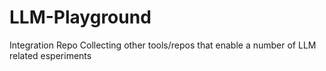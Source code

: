 # LLM-Playground
Integration Repo Collecting other tools/repos that enable a number of LLM related esperiments
